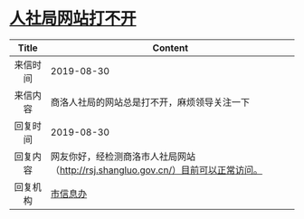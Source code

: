 # <a href="http://www.shangluo.gov.cn/zmhd/ldxxxx.jsp?urltype=leadermail.LeaderMailContentUrl&wbtreeid=1112&leadermailid=5423">人社局网站打不开</a>
| Title |                        Content                         |
|:-----:|--------------------------------------------------------|
| 来信时间  | 2019-08-30                                             |
| 来信内容  | 商洛人社局的网站总是打不开，麻烦领导关注一下                                 |
| 回复时间  | 2019-08-30                                             |
| 回复内容  | 网友你好，经检测商洛市人社局网站（http://rsj.shangluo.gov.cn/）目前可以正常访问。 |
| 回复机构  | <a href="../../category/agencies/市信息办.md">市信息办</a>     |